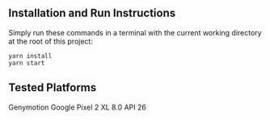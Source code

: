 ## Installation and Run Instructions
Simply run these commands in a terminal with the current working directory at the root of this project:
```
yarn install
yarn start
```

## Tested Platforms
Genymotion Google Pixel 2 XL 8.0 API 26